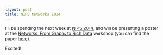 ```yaml
---
layout: post
title: NIPS Networks 2014
---
```

I'll be spending the next week at [NIPS 2014](http://nips.cc/Conferences/2014/), and will be presenting a poster at the [Networks: From Graphs to Rich Data](http://tinyurl.com/NetworksNIPS2014) workshop (you can find the paper [here](http://arxiv.org/abs/1405.5868)).

Excited!
